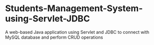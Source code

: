 # Students-Management-System-using-Servlet-JDBC
A web-based Java application using Servlet and JDBC to connect with MySQL database and perform CRUD operations
